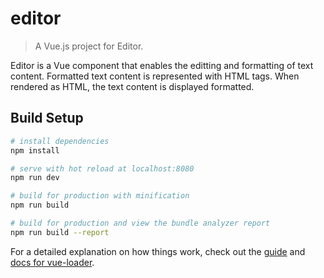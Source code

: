 # editor

> A Vue.js project for Editor.

Editor is a Vue component that enables the editting and formatting of text content.  Formatted text content is represented with HTML tags.  When rendered as HTML, the text content is displayed formatted.

## Build Setup

``` bash
# install dependencies
npm install

# serve with hot reload at localhost:8080
npm run dev

# build for production with minification
npm run build

# build for production and view the bundle analyzer report
npm run build --report
```

For a detailed explanation on how things work, check out the [guide](http://vuejs-templates.github.io/webpack/) and [docs for vue-loader](http://vuejs.github.io/vue-loader).
